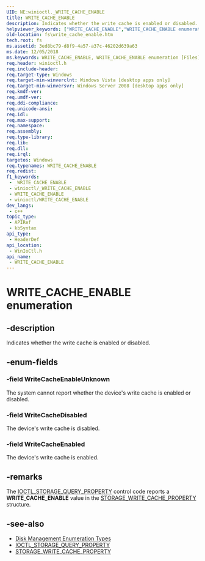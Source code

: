 ```yaml
---
UID: NE:winioctl._WRITE_CACHE_ENABLE
title: WRITE_CACHE_ENABLE
description: Indicates whether the write cache is enabled or disabled.
helpviewer_keywords: ["WRITE_CACHE_ENABLE","WRITE_CACHE_ENABLE enumeration [Files]","WriteCacheDisabled","WriteCacheEnableUnknown","WriteCacheEnabled","fs.write_cache_enable","winioctl/WRITE_CACHE_ENABLE","winioctl/WriteCacheDisabled","winioctl/WriteCacheEnableUnknown","winioctl/WriteCacheEnabled"]
old-location: fs\write_cache_enable.htm
tech.root: fs
ms.assetid: 3ed8bc79-d8f9-4a57-a37c-46202d639a63
ms.date: 12/05/2018
ms.keywords: WRITE_CACHE_ENABLE, WRITE_CACHE_ENABLE enumeration [Files], WriteCacheDisabled, WriteCacheEnableUnknown, WriteCacheEnabled, fs.write_cache_enable, winioctl/WRITE_CACHE_ENABLE, winioctl/WriteCacheDisabled, winioctl/WriteCacheEnableUnknown, winioctl/WriteCacheEnabled
req.header: winioctl.h
req.include-header: 
req.target-type: Windows
req.target-min-winverclnt: Windows Vista [desktop apps only]
req.target-min-winversvr: Windows Server 2008 [desktop apps only]
req.kmdf-ver: 
req.umdf-ver: 
req.ddi-compliance: 
req.unicode-ansi: 
req.idl: 
req.max-support: 
req.namespace: 
req.assembly: 
req.type-library: 
req.lib: 
req.dll: 
req.irql: 
targetos: Windows
req.typenames: WRITE_CACHE_ENABLE
req.redist: 
f1_keywords:
 - _WRITE_CACHE_ENABLE
 - winioctl/_WRITE_CACHE_ENABLE
 - WRITE_CACHE_ENABLE
 - winioctl/WRITE_CACHE_ENABLE
dev_langs:
 - c++
topic_type:
 - APIRef
 - kbSyntax
api_type:
 - HeaderDef
api_location:
 - WinIoCtl.h
api_name:
 - WRITE_CACHE_ENABLE
---
```


# WRITE_CACHE_ENABLE enumeration


## -description

Indicates whether the write cache is enabled or disabled.

## -enum-fields

### -field WriteCacheEnableUnknown

The system cannot report whether the device's write cache is enabled or disabled.

### -field WriteCacheDisabled

The device's write cache is disabled.

### -field WriteCacheEnabled

The device's write cache is enabled.

## -remarks

The [IOCTL_STORAGE_QUERY_PROPERTY](ni-winioctl-ioctl_storage_query_property.md) control code reports a **WRITE_CACHE_ENABLE** value in the [STORAGE_WRITE_CACHE_PROPERTY](/ns-winioctl-storage_write_cache_property.md) structure.

## -see-also

* [Disk Management Enumeration Types](/windows/desktop/FileIO/disk-management-enumeration-types)
* [IOCTL_STORAGE_QUERY_PROPERTY](ni-winioctl-ioctl_storage_query_property.md)
* [STORAGE_WRITE_CACHE_PROPERTY](ns-winioctl-storage_write_cache_property.md)